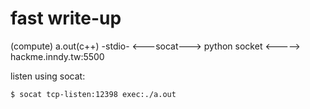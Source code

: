 ﻿fast write-up
=============


(compute)
a.out(c++) -stdio- <---socat---> python socket <-----> hackme.inndy.tw:5500


listen using socat:

	$ socat tcp-listen:12398 exec:./a.out